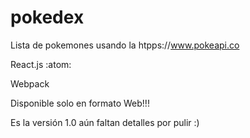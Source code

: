 # pokedex
Lista de pokemones usando la htpps://www.pokeapi.co

React.js :atom:

Webpack 

Disponible solo en formato Web!!!

Es la versión 1.0 aún faltan detalles por pulir :)
